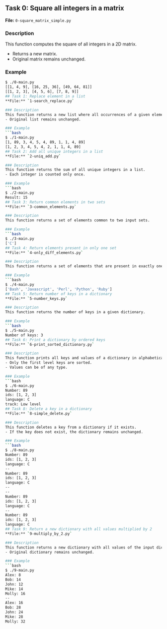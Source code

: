 ## Task 0: Square all integers in a matrix
**File:** `0-square_matrix_simple.py`

### Description
This function computes the square of all integers in a 2D matrix.  
- Returns a new matrix.  
- Original matrix remains unchanged.

### Example
```bash
$ ./0-main.py
[[1, 4, 9], [16, 25, 36], [49, 64, 81]]
[[1, 2, 3], [4, 5, 6], [7, 8, 9]]
## Task 1: Replace element in a list
**File:** `1-search_replace.py`

### Description
This function returns a new list where all occurrences of a given element are replaced with another element.  
- Original list remains unchanged.

### Example
```bash
$ ./1-main.py
[1, 89, 3, 4, 5, 4, 89, 1, 1, 4, 89]
[1, 2, 3, 4, 5, 4, 2, 1, 1, 4, 89]
## Task 2: Add all unique integers in a list
**File:** `2-uniq_add.py`

### Description
This function returns the sum of all unique integers in a list.  
- Each integer is counted only once.

### Example
```bash
$ ./2-main.py
Result: 15
## Task 3: Return common elements in two sets
**File:** `3-common_elements.py`

### Description
This function returns a set of elements common to two input sets.

### Example
```bash
$ ./3-main.py
['C']
## Task 4: Return elements present in only one set
**File:** `4-only_diff_elements.py`

### Description
This function returns a set of elements that are present in exactly one of the two input sets.

### Example
```bash
$ ./4-main.py
['Bash', 'Javascript', 'Perl', 'Python', 'Ruby']
## Task 5: Return number of keys in a dictionary
**File:** `5-number_keys.py`

### Description
This function returns the number of keys in a given dictionary.

### Example
```bash
$ ./5-main.py
Number of keys: 3
## Task 6: Print a dictionary by ordered keys
**File:** `6-print_sorted_dictionary.py`

### Description
This function prints all keys and values of a dictionary in alphabetical order of the keys.  
- Only the first level keys are sorted.  
- Values can be of any type.

### Example
```bash
$ ./6-main.py
Number: 89
ids: [1, 2, 3]
language: C
track: Low level
## Task 8: Delete a key in a dictionary
**File:** `8-simple_delete.py`

### Description
This function deletes a key from a dictionary if it exists.  
- If the key does not exist, the dictionary remains unchanged.

### Example
```bash
$ ./8-main.py
Number: 89
ids: [1, 2, 3]
language: C
--
Number: 89
ids: [1, 2, 3]
language: C
--
--
Number: 89
ids: [1, 2, 3]
language: C
--
Number: 89
ids: [1, 2, 3]
language: C
## Task 9: Return a new dictionary with all values multiplied by 2
**File:** `9-multiply_by_2.py`

### Description
This function returns a new dictionary with all values of the input dictionary multiplied by 2.  
- Original dictionary remains unchanged.

### Example
```bash
$ ./9-main.py
Alex: 8
Bob: 14
John: 12
Mike: 14
Molly: 16
--
Alex: 16
Bob: 28
John: 24
Mike: 28
Molly: 32

